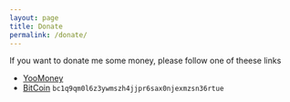 ```yaml
---
layout: page
title: Donate
permalink: /donate/
---
```


If you want to donate me some money, please follow one of theese links
* [YooMoney](https://yoomoney.ru/to/4100118250788237)
* [BitCoin](bitcoin:BC1Q9QM0L6Z3YWMSZH4JJPR6SAX0NJEXMZSN36RTUE?label=wiki-fil-guru%20donations&message=wiki-fil-guru%20donations) `bc1q9qm0l6z3ywmszh4jjpr6sax0njexmzsn36rtue`
